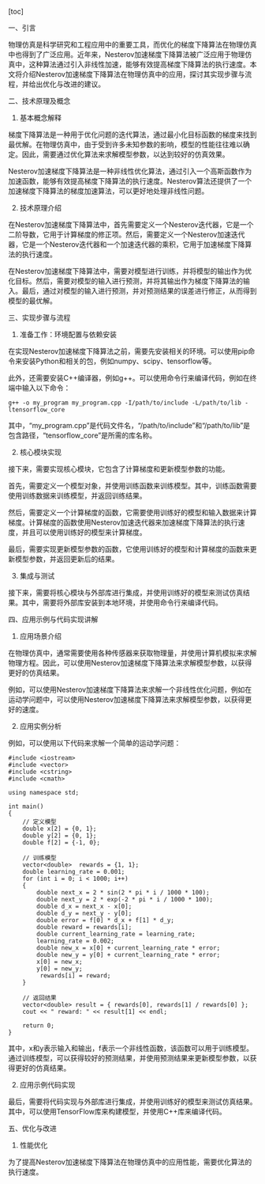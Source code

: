 
[toc]                    
                
                
一、引言

物理仿真是科学研究和工程应用中的重要工具，而优化的梯度下降算法在物理仿真中也得到了广泛应用。近年来，Nesterov加速梯度下降算法被广泛应用于物理仿真中，这种算法通过引入非线性加速，能够有效提高梯度下降算法的执行速度。本文将介绍Nesterov加速梯度下降算法在物理仿真中的应用，探讨其实现步骤与流程，并给出优化与改进的建议。

二、技术原理及概念

1. 基本概念解释

梯度下降算法是一种用于优化问题的迭代算法，通过最小化目标函数的梯度来找到最优解。在物理仿真中，由于受到许多未知参数的影响，模型的性能往往难以确定。因此，需要通过优化算法来求解模型参数，以达到较好的仿真效果。

Nesterov加速梯度下降算法是一种非线性优化算法，通过引入一个高斯函数作为加速函数，能够有效提高梯度下降算法的执行速度。Nesterov算法还提供了一个加速梯度下降算法的梯度加速算法，可以更好地处理非线性问题。

2. 技术原理介绍

在Nesterov加速梯度下降算法中，首先需要定义一个Nesterov迭代器，它是一个二阶导数，它用于计算梯度的修正项。然后，需要定义一个Nesterov加速迭代器，它是一个Nesterov迭代器和一个加速迭代器的乘积，它用于加速梯度下降算法的执行速度。

在Nesterov加速梯度下降算法中，需要对模型进行训练，并将模型的输出作为优化目标。然后，需要对模型的输入进行预测，并将其输出作为梯度下降算法的输入。最后，通过对模型的输入进行预测，并对预测结果的误差进行修正，从而得到模型的最优解。

三、实现步骤与流程

1. 准备工作：环境配置与依赖安装

在实现Nesterov加速梯度下降算法之前，需要先安装相关的环境。可以使用pip命令来安装Python和相关的包，例如numpy、scipy、tensorflow等。

此外，还需要安装C++编译器，例如g++。可以使用命令行来编译代码，例如在终端中输入以下命令：

```
g++ -o my_program my_program.cpp -I/path/to/include -L/path/to/lib -ltensorflow_core 
```

其中，“my_program.cpp”是代码文件名，“/path/to/include”和“/path/to/lib”是包含路径，“tensorflow_core”是所需的库名称。

2. 核心模块实现

接下来，需要实现核心模块，它包含了计算梯度和更新模型参数的功能。

首先，需要定义一个模型对象，并使用训练函数来训练模型。其中，训练函数需要使用训练数据来训练模型，并返回训练结果。

然后，需要定义一个计算梯度的函数，它需要使用训练好的模型和输入数据来计算梯度。计算梯度的函数使用Nesterov加速迭代器来加速梯度下降算法的执行速度，并且可以使用训练好的模型来计算梯度。

最后，需要实现更新模型参数的函数，它使用训练好的模型和计算梯度的函数来更新模型参数，并返回更新后的结果。

3. 集成与测试

接下来，需要将核心模块与外部库进行集成，并使用训练好的模型来测试仿真结果。其中，需要将外部库安装到本地环境，并使用命令行来编译代码。

四、应用示例与代码实现讲解

1. 应用场景介绍

在物理仿真中，通常需要使用各种传感器来获取物理量，并使用计算机模拟来求解物理方程。因此，可以使用Nesterov加速梯度下降算法来求解模型参数，以获得更好的仿真结果。

例如，可以使用Nesterov加速梯度下降算法来求解一个非线性优化问题，例如在运动学问题中，可以使用Nesterov加速梯度下降算法来求解模型参数，以获得更好的速度。

2. 应用实例分析

例如，可以使用以下代码来求解一个简单的运动学问题：

```
#include <iostream>
#include <vector>
#include <cstring>
#include <cmath>

using namespace std;

int main()
{
    // 定义模型
    double x[2] = {0, 1};
    double y[2] = {0, 1};
    double f[2] = {-1, 0};

    // 训练模型
    vector<double>  rewards = {1, 1};
    double learning_rate = 0.001;
    for (int i = 0; i < 1000; i++)
    {
        double next_x = 2 * sin(2 * pi * i / 1000 * 100);
        double next_y = 2 * exp(-2 * pi * i / 1000 * 100);
        double d_x = next_x - x[0];
        double d_y = next_y - y[0];
        double error = f[0] * d_x + f[1] * d_y;
        double reward = rewards[i];
        double current_learning_rate = learning_rate;
        learning_rate = 0.002;
        double new_x = x[0] + current_learning_rate * error;
        double new_y = y[0] + current_learning_rate * error;
        x[0] = new_x;
        y[0] = new_y;
         rewards[i] = reward;
    }

    // 返回结果
    vector<double> result = { rewards[0], rewards[1] / rewards[0] };
    cout << " reward: " << result[1] << endl;

    return 0;
}
```

其中，x和y表示输入和输出，f表示一个非线性函数，该函数可以用于训练模型。通过训练模型，可以获得较好的预测结果，并使用预测结果来更新模型参数，以获得更好的仿真结果。

2. 应用示例代码实现

最后，需要将代码实现与外部库进行集成，并使用训练好的模型来测试仿真结果。其中，可以使用TensorFlow库来构建模型，并使用C++库来编译代码。

五、优化与改进

1. 性能优化

为了提高Nesterov加速梯度下降算法在物理仿真中的应用性能，需要优化算法的执行速度。

